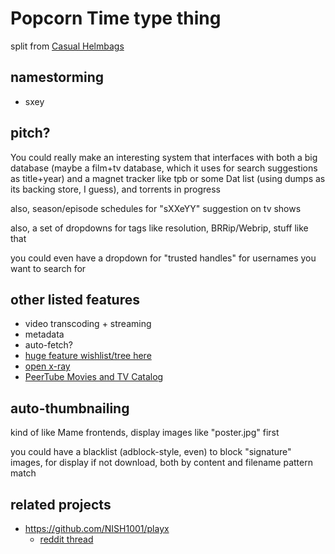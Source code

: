 # Popcorn Time type thing

split from [Casual Helmbags](c7b7z-azeg5-0b8xq-n8cm7-hd3ca)

## namestorming

- sxey

## pitch?

You could really make an interesting system that interfaces with both a big database (maybe a film+tv database, which it uses for search suggestions as title+year) and a magnet tracker like tpb or some Dat list (using dumps as its backing store, I guess), and torrents in progress

also, season/episode schedules for "sXXeYY" suggestion on tv shows

also, a set of dropdowns for tags like resolution, BRRip/Webrip, stuff like that

you could even have a dropdown for "trusted handles" for usernames you want to search for

## other listed features

- video transcoding + streaming
- metadata
- auto-fetch?
- [huge feature wishlist/tree here](cmy5j-yt37s-eca07-4f1px-1pskr)
- [open x-ray](ytdpn-tz8ta-wy8jw-72wk0-r7j4d)
- [PeerTube Movies and TV Catalog](dwrf7-wc3ff-y4at4-rdkex-xrhgw)

## auto-thumbnailing

kind of like Mame frontends, display images like "poster.jpg" first

you could have a blacklist (adblock-style, even) to block "signature" images, for display if not download, both by content and filename pattern match

## related projects

- https://github.com/NISH1001/playx
  - [reddit thread](https://www.reddit.com/r/opensource/comments/gp3bnm/playx_play_any_songplaylistanything_right_from/)
